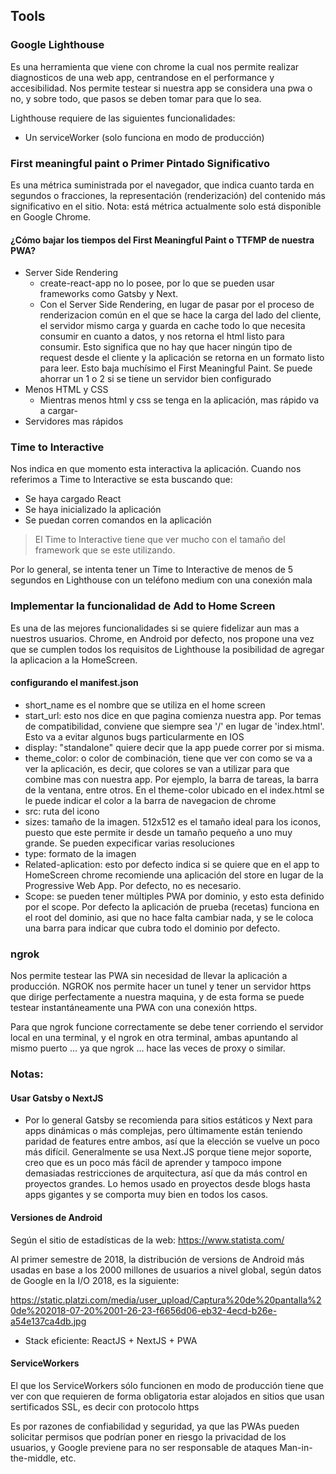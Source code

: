 ## Tools

### Google Lighthouse
Es una herramienta que viene con chrome la cual nos permite realizar diagnosticos de una web app, centrandose en el performance y accesibilidad. Nos permite testear si nuestra app se considera una pwa o no, y sobre todo, que pasos se deben tomar para que lo sea.

Lighthouse requiere de las siguientes funcionalidades:
- Un serviceWorker (solo funciona en modo de producción)

### First meaningful paint o Primer Pintado Significativo
Es una métrica suministrada por el navegador, que indica cuanto tarda en segundos o fracciones, la representación (renderización) del contenido más significativo en el sitio.
Nota: está métrica actualmente solo está disponible en Google Chrome.

#### ¿Cómo bajar los tiempos del First Meaningful Paint o TTFMP de nuestra PWA?
- Server Side Rendering
  * create-react-app no lo posee, por lo que se pueden usar frameworks como Gatsby y Next.
  * Con el Server Side Rendering, en lugar de pasar por el proceso de renderizacion común en el que se hace la carga del lado del cliente, el servidor mismo carga y guarda en cache todo lo que necesita consumir en cuanto a datos, y nos retorna el html listo para consumir. Esto significa que no hay que hacer ningún tipo de request desde el cliente y la aplicación se retorna en un formato listo para leer. Esto baja muchísimo el First Meaningful Paint. Se puede ahorrar un 1 o 2 si se tiene un servidor bien configurado
- Menos HTML y CSS
  * Mientras menos html y css se tenga en la aplicación, mas rápido va a cargar-
- Servidores mas rápidos

### Time to Interactive
Nos indica en que momento esta interactiva la aplicación. Cuando nos referimos a Time to Interactive se esta buscando que:
- Se haya cargado React
- Se haya inicializado la aplicación
- Se puedan corren comandos en la aplicación

>El Time to Interactive tiene que ver mucho con el tamaño del framework que se este utilizando.

Por lo general, se intenta tener un Time to Interactive de menos de 5 segundos en Lighthouse con un teléfono medium con una conexión mala

### Implementar la funcionalidad de Add to Home Screen
Es una de las mejores funcionalidades si se quiere fidelizar aun mas a nuestros usuarios. Chrome, en Android por defecto, nos propone una vez que se cumplen todos los requisitos de Lighthouse la posibilidad de agregar la aplicacion a la HomeScreen.

#### configurando el manifest.json
- short_name es el nombre que se utiliza en el home screen
- start_url: esto nos dice en que pagina comienza nuestra app. Por temas de compatibilidad, conviene que siempre sea '/' en lugar de 'index.html'. Esto va a evitar algunos bugs particularmente en IOS
- display: "standalone" quiere decir que la app puede correr por si misma.
- theme_color: o color de combinación, tiene que ver con como se va a ver la aplicación, es decir, que colores se van a utilizar para que combine mas con nuestra app. Por ejemplo, la barra de tareas, la barra de la ventana, entre otros. En el theme-color ubicado en el index.html se le puede indicar el color a la barra de navegacion de chrome
- src: ruta del icono
- sizes: tamaño de la imagen. 512x512 es el tamaño ideal para los iconos, puesto que este permite ir desde un tamaño pequeño a uno muy grande. Se pueden expecificar varias resoluciones
- type: formato de la imagen
- Related-aplication: esto por defecto indica si se quiere que en el app to HomeScreen chrome recomiende una aplicación del store en lugar de la Progressive Web App. Por defecto, no es necesario.
- Scope: se pueden tener múltiples PWA por dominio, y esto esta definido por el scope. Por defecto la aplicación de prueba (recetas) funciona en el root del dominio, asi que no hace falta cambiar nada, y se le coloca una barra para indicar que cubra todo el dominio por defecto.

### ngrok
Nos permite testear las PWA sin necesidad de llevar la aplicación a producción.
NGROK nos permite hacer un tunel y tener un servidor https que dirige perfectamente a nuestra maquina, y de esta forma se puede testear instantáneamente una PWA con una conexión https.

Para que ngrok funcione correctamente se debe tener corriendo el servidor local en una terminal, y el ngrok en otra terminal, ambas apuntando al mismo puerto … ya que ngrok … hace las veces de proxy o similar.


### Notas:
#### Usar Gatsby o NextJS
- Por lo general Gatsby se recomienda para sitios estáticos y Next para apps dinámicas o más complejas, pero últimamente están teniendo paridad de features entre ambos, así que la elección se vuelve un poco más difícil.
Generalmente se usa Next.JS porque tiene mejor soporte, creo que es un poco más fácil de aprender y tampoco impone demasiadas restricciones de arquitectura, así que da más control en proyectos grandes. Lo hemos usado en proyectos desde blogs hasta apps gigantes y se comporta muy bien en todos los casos.

#### Versiones de Android
Según el sitio de estadísticas de la web: https://www.statista.com/

Al primer semestre de 2018, la distribución de versions de Android más usadas en base a los 2000 millones de usuarios a nivel global, según datos de Google en la I/O 2018, es la siguiente:

https://static.platzi.com/media/user_upload/Captura%20de%20pantalla%20de%202018-07-20%2001-26-23-f6656d06-eb32-4ecd-b26e-a54e137ca4db.jpg

- Stack eficiente:
ReactJS + NextJS + PWA


#### ServiceWorkers
El que los ServiceWorkers sólo funcionen en modo de producción tiene que ver con que requieren de forma obligatoria estar alojados en sitios que usan sertificados SSL, es decir con protocolo https

Es por razones de confiabilidad y seguridad, ya que las PWAs pueden solicitar permisos que podrían poner en riesgo la privacidad de los usuarios, y Google previene para no ser responsable de ataques Man-in-the-middle, etc.

